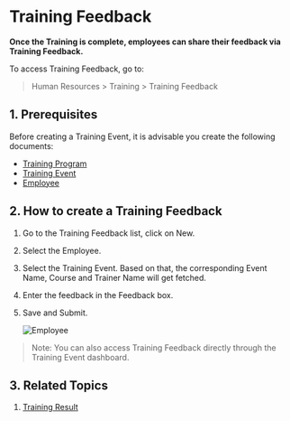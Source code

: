 # Training Feedback

**Once the Training is complete, employees can share their feedback via Training Feedback.**

To access Training Feedback, go to:
> Human Resources > Training > Training Feedback


## 1. Prerequisites

Before creating a Training Event, it is advisable you create the following documents:

* [Training Program](/docs/v12/user/manual/en/human-resources/training-program)
* [Training Event](/docs/v12/user/manual/en/human-resources/training-event)
* [Employee](/docs/v12/user/manual/en/human-resources/employee)


## 2. How to create a Training Feedback

1. Go to the Training Feedback list, click on New.
1. Select the Employee.
1. Select the Training Event. Based on that, the corresponding Event Name, Course and Trainer Name will get fetched.
1. Enter the feedback in the Feedback box.
1. Save and Submit.

    <img class="screenshot" alt="Employee" src="{{docs_base_url}}/v12/assets/img/human-resources/training-feedback.png">

> Note: You can also access Training Feedback directly through the Training Event dashboard.

## 3. Related Topics

1. [Training Result](/docs/v12/user/manual/en/human-resources/training-result)